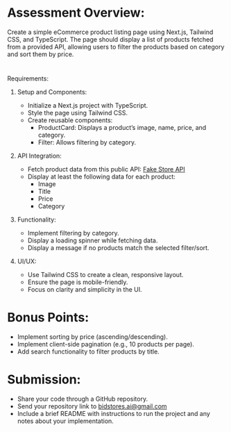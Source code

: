 # Assessment Overview:
Create a simple eCommerce product listing page using Next.js, Tailwind CSS, and TypeScript. The page should display a list of products fetched from a provided API, allowing users to filter the products based on category and sort them by price.
#
Requirements:
1. Setup and Components:
    - Initialize a Next.js project with TypeScript.
    - Style the page using Tailwind CSS.
    - Create reusable components:
      - ProductCard: Displays a product’s image, name, price, and category.
      - Filter: Allows filtering by category.

2. API Integration:
    - Fetch product data from this public API: [Fake Store API](https://fakestoreapi.com/)
    - Display at least the following data for each product:
      - Image
      - Title
      - Price
      - Category
      
3. Functionality:
    - Implement filtering by category.
    - Display a loading spinner while fetching data.
    - Display a message if no products match the selected filter/sort.

5. UI/UX:
    - Use Tailwind CSS to create a clean, responsive layout.
    - Ensure the page is mobile-friendly.
    - Focus on clarity and simplicity in the UI.

# Bonus Points:
  - Implement sorting by price (ascending/descending).
  - Implement client-side pagination (e.g., 10 products per page).
  - Add search functionality to filter products by title.

# Submission:
  - Share your code through a GitHub repository.
  - Send your repository link to bidstores.ai@gmail.com
  - Include a brief README with instructions to run the project and any notes about your implementation.
